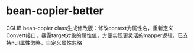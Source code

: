 # bean-copier-better
CGLIB bean-copier class生成修改版：修改context为属性名，重新定义Convert接口，暴露target对象的属性值，方便实现更灵活的mapper逻辑，已支持null属性忽略，自定义属性忽略
